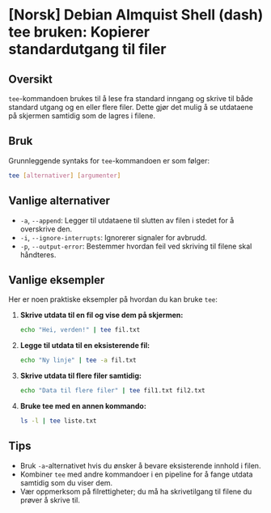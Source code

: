 # [Norsk] Debian Almquist Shell (dash) tee bruken: Kopierer standardutgang til filer

## Oversikt
`tee`-kommandoen brukes til å lese fra standard inngang og skrive til både standard utgang og en eller flere filer. Dette gjør det mulig å se utdataene på skjermen samtidig som de lagres i filene.

## Bruk
Grunnleggende syntaks for `tee`-kommandoen er som følger:

```bash
tee [alternativer] [argumenter]
```

## Vanlige alternativer
- `-a`, `--append`: Legger til utdataene til slutten av filen i stedet for å overskrive den.
- `-i`, `--ignore-interrupts`: Ignorerer signaler for avbrudd.
- `-p`, `--output-error`: Bestemmer hvordan feil ved skriving til filene skal håndteres.

## Vanlige eksempler
Her er noen praktiske eksempler på hvordan du kan bruke `tee`:

1. **Skrive utdata til en fil og vise dem på skjermen:**

   ```bash
   echo "Hei, verden!" | tee fil.txt
   ```

2. **Legge til utdata til en eksisterende fil:**

   ```bash
   echo "Ny linje" | tee -a fil.txt
   ```

3. **Skrive utdata til flere filer samtidig:**

   ```bash
   echo "Data til flere filer" | tee fil1.txt fil2.txt
   ```

4. **Bruke tee med en annen kommando:**

   ```bash
   ls -l | tee liste.txt
   ```

## Tips
- Bruk `-a`-alternativet hvis du ønsker å bevare eksisterende innhold i filen.
- Kombiner `tee` med andre kommandoer i en pipeline for å fange utdata samtidig som du viser dem.
- Vær oppmerksom på filrettigheter; du må ha skrivetilgang til filene du prøver å skrive til.